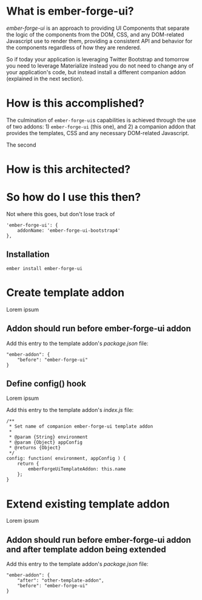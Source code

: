 # What is ember-forge-ui?

*ember-forge-ui* is an approach to providing UI Components that separate the logic of the components from the DOM, CSS, and any DOM-related Javascript use to render them, providing a consistent API and behavior for the components regardless of how they are rendered.

So if today your application is leveraging Twitter Bootstrap and tomorrow you need to leverage Materialize instead you do not need to change any of your application's code, but instead install a different companion addon (explained in the next section).

# How is this accomplished?

The culmination of `ember-forge-ui`s capabilities is achieved through the use of two addons: 1) `ember-forge-ui` (this one), and 2) a companion addon that provides the templates, CSS and any necessary DOM-related Javascript.

The second 

# How is this architected?


# So how do I use this then?

Not where this goes, but don't lose track of 

```
'ember-forge-ui': {
    addonName: 'ember-forge-ui-bootstrap4'
},
```



## Installation

`ember install ember-forge-ui`







# Create template addon

Lorem ipsum

## Addon should run before ember-forge-ui addon

Add this entry to the template addon's *package.json* file:

    "ember-addon": {
        "before": "ember-forge-ui"
    }

## Define config() hook

Lorem ipsum

Add this entry to the template addon's *index.js* file:

    /**
     * Set name of companion ember-forge-ui template addon
     *
     * @param {String} environment
     * @param {Object} appConfig
     * @returns {Object}
     */
    config: function( environment, appConfig ) {
        return {
            emberForgeUiTemplateAddon: this.name
        };
    }

# Extend existing template addon

Lorem ipsum

## Addon should run before ember-forge-ui addon and after template addon being extended

Add this entry to the template addon's *package.json* file:

    "ember-addon": {
        "after": "other-template-addon",
        "before": "ember-forge-ui"
    }
